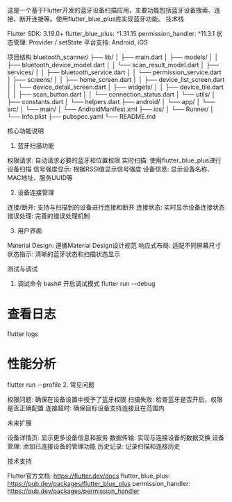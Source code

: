 这是一个基于Flutter开发的蓝牙设备扫描应用，主要功能包括蓝牙设备搜索、连接、断开连接等。使用flutter_blue_plus库实现蓝牙功能。
技术栈

Flutter SDK: 3.19.0+
flutter_blue_plus: ^1.31.15
permission_handler: ^11.3.1
状态管理: Provider / setState
平台支持: Android, iOS

项目结构
bluetooth_scanner/
├── lib/
│   ├── main.dart
│   ├── models/
│   │   ├── bluetooth_device_model.dart
│   │   └── scan_result_model.dart
│   ├── services/
│   │   ├── bluetooth_service.dart
│   │   └── permission_service.dart
│   ├── screens/
│   │   ├── home_screen.dart
│   │   ├── device_list_screen.dart
│   │   └── device_detail_screen.dart
│   ├── widgets/
│   │   ├── device_tile.dart
│   │   ├── scan_button.dart
│   │   └── connection_status.dart
│   └── utils/
│       ├── constants.dart
│       └── helpers.dart
├── android/
│   └── app/
│       └── src/
│           └── main/
│               └── AndroidManifest.xml
├── ios/
│   └── Runner/
│       └── Info.plist
├── pubspec.yaml
└── README.md

核心功能说明
1. 蓝牙扫描功能

权限请求: 自动请求必要的蓝牙和位置权限
实时扫描: 使用flutter_blue_plus进行设备扫描
信号强度显示: 根据RSSI值显示信号强度
设备信息: 显示设备名称、MAC地址、服务UUID等

2. 设备连接管理

连接/断开: 支持与扫描到的设备进行连接和断开
连接状态: 实时显示设备连接状态
错误处理: 完善的错误处理机制

3. 用户界面

Material Design: 遵循Material Design设计规范
响应式布局: 适配不同屏幕尺寸
状态指示: 清晰的蓝牙状态和扫描状态显示

测试与调试
1. 调试命令
bash# 开启调试模式
flutter run --debug

# 查看日志
flutter logs

# 性能分析
flutter run --profile
2. 常见问题

权限问题: 确保在设备设置中授予了蓝牙权限
扫描失败: 检查蓝牙是否开启，权限是否正确配置
连接超时: 确保目标设备支持连接且在范围内

未来扩展

设备详情页: 显示更多设备信息和服务
数据传输: 实现与连接设备的数据交换
设备管理: 添加已连接设备的管理功能
历史记录: 记录扫描和连接历史

技术支持

Flutter官方文档: https://flutter.dev/docs
flutter_blue_plus: https://pub.dev/packages/flutter_blue_plus
permission_handler: https://pub.dev/packages/permission_handler
